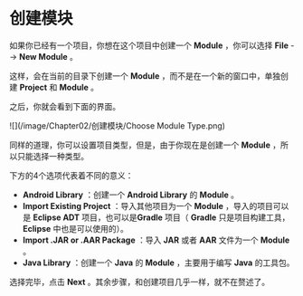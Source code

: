 # 创建模块

如果你已经有一个项目，你想在这个项目中创建一个 **Module** ，你可以选择 **File** --&gt; **New Module** 。 



这样，会在当前的目录下创建一个 **Module** ，而不是在一个新的窗口中，单独创建 **Project** 和 **Module** 。



之后，你就会看到下面的界面。 



![](/image/Chapter02/创建模块/Choose Module Type.png)



同样的道理，你可以设置项目类型，但是，由于你现在是创建一个 **Module** ，所以只能选择一种类型。



下方的4个选项代表着不同的意义：



* **Android Library** ：创建一个 **Android Library** 的 **Module** 。
* **Import Existing Project** ：导入其他项目为一个 **Module** ，导入的项目可以是 **Eclipse ADT** 项目，也可以是**Gradle** 项目（ **Gradle** 只是项目构建工具， **Eclipse** 中也是可以使用的）。
* **Import .JAR or .AAR Package** ：导入 **JAR** 或者 **AAR** 文件为一个 **Module** 。
* **Java Library** ：创建一个 **Java** 的 **Module** ，主要用于编写 **Java** 的工具包。



选择完毕，点击 **Next** 。其余步骤，和创建项目几乎一样，就不在赘述了。 

